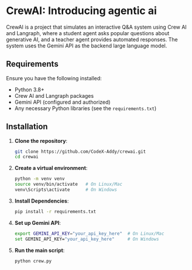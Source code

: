 # CrewAI: Introducing agentic ai

CrewAI is a project that simulates an interactive Q&A system using Crew AI and Langraph, where a student agent asks popular questions about generative AI, and a teacher agent provides automated responses. The system uses the Gemini API as the backend large language model.

## Requirements

Ensure you have the following installed:

- Python 3.8+
- Crew AI and Langraph packages
- Gemini API (configured and authorized)
- Any necessary Python libraries (see the `requirements.txt`)

## Installation

1. **Clone the repository**:
   ```bash
   git clone https://github.com/CodeX-Addy/crewai.git
   cd crewai
   ```

2. **Create a virtual environment**:
   ```bash
   python -m venv venv
   source venv/bin/activate   # On Linux/Mac
   venv\Scripts\activate      # On Windows
   ```
3. **Install Dependencies**:
   ```bash
   pip install -r requirements.txt
   ```

4. **Set up Gemini API**:
   ```bash
   export GEMINI_API_KEY="your_api_key_here"  # On Linux/Mac
   set GEMINI_API_KEY="your_api_key_here"     # On Windows
   ```
5. **Run the main script**:
   ```bash
   python crew.py
   ```

